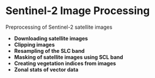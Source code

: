 # Sentinel-2 Image Processing
Preprocessing of Sentinel-2 satellite images

* **Downloading satellite images**
* **Clipping images**
* **Resampling of the SLC band**
* **Masking of satellite images using SCL band**
* **Creating vegetation indices from images**
* **Zonal stats of vector data**
